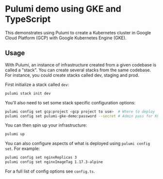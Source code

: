 # Pulumi demo using GKE and TypeScript

This demonstrates using Pulumi to create a Kubernetes cluster in Google Cloud
Platform (GCP) with Google Kubernetes Engine (GKE).

## Usage

With Pulumi, an instance of infrastructure created from a given codebase is
called a "stack". You can create several stacks from the same codebase. For
instance, you could create stacks called dev, staging and prod.

First initialize a stack called `dev`:

```bash
pulumi stack init dev
```

You'll also need to set some stack specific configuration options:

```bash
pulumi config set gcp:project <gcp project to use>  # Where to deploy
pulumi config set pulumi-gke-demo:password --secret # Admin pass for K8s
```

You can then spin up your infrastructure:

```bash
pulumi up
```

You can also configure aspects of what is deployed using `pulumi config set`.
For example:

```bash
pulumi config set nginxReplicas 3
pulumi config set nginxImageTag 1.17.3-alpine
```

For a full list of config options see `config.ts`.

